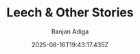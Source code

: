 ---
title: "Leech & Other Stories"
date: "2025-08-16T19:43:17.435Z"
author: "Ranjan Adiga"
read_year: "NO"
recommendation: '3'
url: /bookshelf/leech-other-stories
---